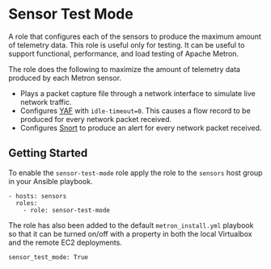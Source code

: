 Sensor Test Mode
================

A role that configures each of the sensors to produce the maximum amount of telemetry data.  This role is useful only for testing.  It can be useful to support functional, performance, and load testing of Apache Metron.

The role does the following to maximize the amount of telemetry data produced by each Metron sensor.

- Plays a packet capture file through a network interface to simulate live network traffic.
- Configures [YAF](https://tools.netsa.cert.org/yaf/yaf.html) with `idle-timeout=0`.  This causes a flow record to be produced for every network packet received.
- Configures [Snort](https://www.snort.org/) to produce an alert for every network packet received.

Getting Started
---------------

To enable the `sensor-test-mode` role apply the role to the `sensors` host group in your Ansible playbook.

```
- hosts: sensors
  roles:
    - role: sensor-test-mode
```

The role has also been added to the default `metron_install.yml` playbook so that it can be turned on/off with a property in both the local Virtualbox and the remote EC2 deployments.

```
sensor_test_mode: True
```
